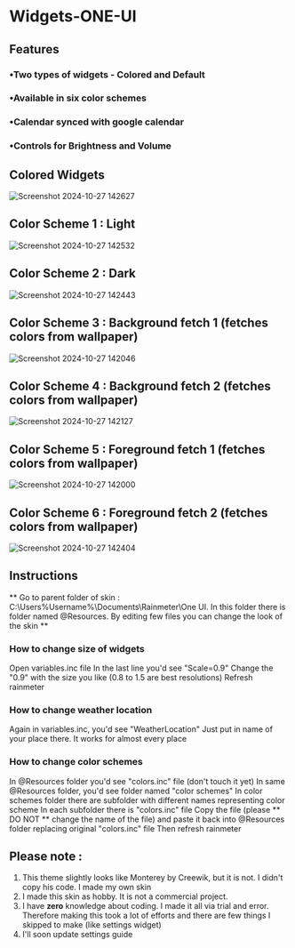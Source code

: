 # Widgets-ONE-UI
## Features
### •Two types of widgets - Colored and Default
### •Available in six color schemes
### •Calendar synced with google calendar
### •Controls for Brightness and Volume

## Colored Widgets
![Screenshot 2024-10-27 142627](https://github.com/user-attachments/assets/1ba16755-4fa8-4714-ae9b-293fd2241262)

## Color Scheme 1 : Light
![Screenshot 2024-10-27 142532](https://github.com/user-attachments/assets/524a4e31-0807-4925-a766-2260a9ce7fbc)

## Color Scheme 2 : Dark
![Screenshot 2024-10-27 142443](https://github.com/user-attachments/assets/5c4d6ac3-ea4c-4dcc-b410-7dfb0c5c6d17)

## Color Scheme 3 : Background fetch 1 (fetches colors from wallpaper)
![Screenshot 2024-10-27 142046](https://github.com/user-attachments/assets/1886eedc-4dc8-43a3-b2ed-12618937b42d)

## Color Scheme 4 : Background fetch 2 (fetches colors from wallpaper)
![Screenshot 2024-10-27 142127](https://github.com/user-attachments/assets/30881907-a7fb-47a7-b789-81a5e918b997)

## Color Scheme 5 : Foreground fetch 1 (fetches colors from wallpaper)
![Screenshot 2024-10-27 142000](https://github.com/user-attachments/assets/983ee4eb-2fbd-4519-9d50-376da7356c62)

## Color Scheme 6 : Foreground fetch 2 (fetches colors from wallpaper)
![Screenshot 2024-10-27 142404](https://github.com/user-attachments/assets/a77f772b-cae4-45e8-aea8-a533838cbfb1)

## Instructions
** Go to parent folder of skin : C:\Users\%Username%\Documents\Rainmeter\One UI. In this folder there is folder named @Resources. By editing few files you can change the look of the skin **
### How to change size of widgets
Open variables.inc file
In the last line you'd see "Scale=0.9"
Change the "0.9" with the size you like (0.8 to 1.5 are best resolutions)
Refresh rainmeter

### How to change weather location
Again in variables.inc, you'd see "WeatherLocation"
Just put in name of your place there. It works for almost every place

### How to change color schemes
In @Resources folder you'd see "colors.inc" file (don't touch it yet)
In same @Resources folder, you'd see folder named "color schemes"
In color schemes folder there are subfolder with different names representing color scheme
In each subfolder there is "colors.inc" file
Copy the file (please ** DO NOT ** change the name of the file) and paste it back into @Resources folder replacing original "colors.inc" file
Then refresh rainmeter

## Please note : 
1. This theme slightly looks like Monterey by Creewik, but it is not. I didn't copy his code. I made my own skin
2. I made this skin as hobby. It is not a commercial project.
3. I have **zero** knowledge about coding. I made it all via trial and error. Therefore making this took a lot of efforts and there are few things I skipped to make (like settings widget)
4. I'll soon update settings guide
